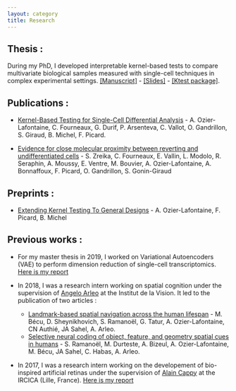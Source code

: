 ```yaml
---
layout: category
title: Research
---
```


## Thesis : 
During my PhD, I developed interpretable kernel-based tests to compare multivariate biological samples measured with single-cell techniques in complex experimental settings. <a href="{{ '/assets/pdf/these/manuscript_These_AOL.pdf' | prepend: site.baseurl | prepend: site.url }}">[Manuscript]</a> - <a href="{{ '/assets/pdf/these/manuscript_These_AOL.pdf' | prepend: site.baseurl | prepend: site.url }}">[Slides]</a> - [[Ktest package]](https://github.com/LMJL-Alea/ktest). 

## Publications : 
- [Kernel-Based Testing for Single-Cell Differential Analysis](https://genomebiology.biomedcentral.com/articles/10.1186/s13059-024-03255-1) - A. Ozier-Lafontaine, C. Fourneaux, G. Durif, P. Arsenteva, C. Vallot, O. Gandrillon, S. Giraud, B. Michel, F. Picard.

- [Evidence for close molecular proximity between reverting and undifferentiated cells](https://link.springer.com/article/10.1186/s12915-022-01363-7) - S. Zreika, C. Fourneaux, E. Vallin, L. Modolo, R. Seraphin, A. Moussy, E. Ventre, M. Bouvier, A. Ozier-Lafontaine, A. Bonnaffoux, F. Picard, O. Gandrillon, S. Gonin-Giraud 

## Preprints :

- [Extending Kernel Testing To General Designs](https://arxiv.org/abs/2405.13799) - A. Ozier-Lafontaine, F. Picard, B. Michel

## Previous works : 
- For my master thesis in 2019, I worked on Variational Autoencoders (VAE) to perform dimension reduction of single-cell transcriptomics. <a href="https://anthoozier.github.io/pdfs/rapport_CRCINA.pdf">Here is my report</a>

- In 2018, I was a research intern working on spatial cognition under the supervision of [Angelo Arleo](https://scholar.google.com/citations?user=_3cuJJoAAAAJ&hl=en) at the Institut de la Vision. It led to the publication of two articles : 
    - [Landmark-based spatial navigation across the human lifespan](https://elifesciences.org/articles/81318) - M. Bécu, D. Sheynikhovich, S. Ramanoël, G. Tatur, A. Ozier-Lafontaine, CN Authié, JA Sahel, A. Arleo.
    - [Selective neural coding of object, feature, and geometry spatial cues in humans](https://onlinelibrary.wiley.com/doi/full/10.1002/hbm.26002) - S. Ramanoël, M. Durteste, A. Bizeul, A. Ozier-Lafontaine, M. Bécu, JA Sahel, C. Habas, A. Arleo.


- In 2017, I was a research intern working on the developement of bio-inspired artificial retinas under the supervision of [Alain Cappy](https://scholar.google.fr/citations?user=qW4GehUAAAAJ&hl=fr) at the IRCICA (Lille, France). <a href="https://anthoozier.github.io/pdfs/rapport_IRCICA.pdf">Here is my report</a>

<!---
https://stackoverflow.com/questions/30745981/opening-pdf-in-a-browser-with-github-pages
-->

